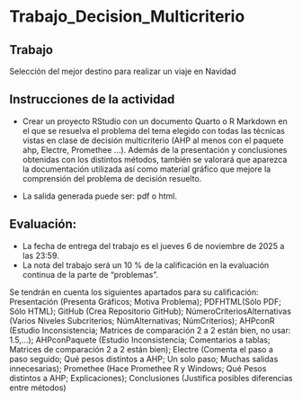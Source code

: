 # Trabajo_Decision_Multicriterio

## Trabajo
Selección del mejor destino para realizar un viaje en Navidad

## Instrucciones de la actividad

- Crear un proyecto RStudio con un documento Quarto o R Markdown en el que se resuelva el problema del tema elegido con  todas las técnicas vistas en clase de decisión multicriterio (AHP al menos con el paquete ahp, Electre, Promethee ...).  Además de la presentación y conclusiones obtenidas con los distintos métodos, también se valorará que aparezca la documentación utilizada así como material gráfico que mejore la comprensión del problema de decisión resuelto.

- La salida generada puede ser: pdf o html.

## Evaluación:
- La fecha de entrega del trabajo es el jueves 6 de noviembre de 2025 a las 23:59.
- La nota del trabajo será un 10 % de la calificación en la evaluación continua de la parte de “problemas”.

Se tendrán  en cuenta los siguientes apartados para su calificación: Presentación (Presenta Gráficos; Motiva Problema); PDFHTML(Sólo PDF; Sólo HTML); GitHub (Crea Repositorio GitHub); NúmeroCriteriosAlternativas (Varios Niveles Subcriterios; NúmAlternativas; NúmCriterios); AHPconR (Estudio Inconsistencia; Matrices de comparación 2 a 2 están bien, no usar: 1.5,…); AHPconPaquete (Estudio Inconsistencia; Comentarios a tablas; Matrices de comparación 2 a 2 están bien); Electre (Comenta el paso a paso seguido; Qué pesos distintos a AHP; Un solo paso; Muchas salidas innecesarias); Promethee (Hace Promethee R y Windows; Qué Pesos distintos a AHP; Explicaciones); Conclusiones (Justifica posibles diferencias entre métodos)